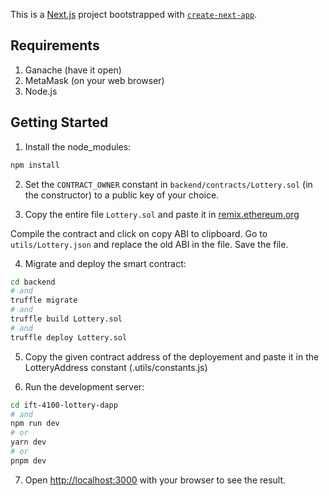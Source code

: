 This is a [Next.js](https://nextjs.org/) project bootstrapped with [`create-next-app`](https://github.com/vercel/next.js/tree/canary/packages/create-next-app).

## Requirements

1. Ganache (have it open)
2. MetaMask (on your web browser)
3. Node.js

## Getting Started

1. Install the node_modules:

```bash
npm install
```

2. Set the `CONTRACT_OWNER` constant in `backend/contracts/Lottery.sol` (in the constructor) to a public key of your choice.

3. Copy the entire file `Lottery.sol` and paste it in [remix.ethereum.org](Remix)

Compile the contract and click on copy ABI to clipboard.
Go to `utils/Lottery.json` and replace the old ABI in the file.
Save the file.

4. Migrate and deploy the smart contract:

```bash
cd backend
# and
truffle migrate
# and
truffle build Lottery.sol
# and
truffle deploy Lottery.sol
```

5. Copy the given contract address of the deployement and paste it in the LotteryAddress constant (.utils/constants.js)

6. Run the development server:

```bash
cd ift-4100-lottery-dapp
# and
npm run dev
# or
yarn dev
# or
pnpm dev
```

7. Open [http://localhost:3000](http://localhost:3000) with your browser to see the result.
